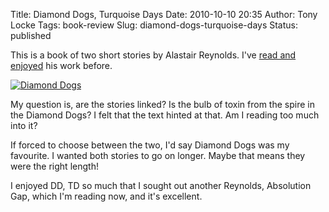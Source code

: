 Title: Diamond Dogs, Turquoise Days
Date: 2010-10-10 20:35
Author: Tony Locke
Tags: book-review
Slug: diamond-dogs-turquoise-days
Status: published

This is a book of two short stories by Alastair Reynolds. I've [read and enjoyed]({filename}revelation-space.md) his work before.

[![Diamond Dogs](http://upload.wikimedia.org/wikipedia/en/thumb/7/7a/Diamond_Dogs%2C_Turquoise_Days_cover_%28Amazon%29.jpg/200px-Diamond_Dogs%2C_Turquoise_Days_cover_%28Amazon%29.jpg)](http://upload.wikimedia.org/wikipedia/en/thumb/7/7a/Diamond_Dogs%2C_Turquoise_Days_cover_%28Amazon%29.jpg/200px-Diamond_Dogs%2C_Turquoise_Days_cover_%28Amazon%29.jpg)  

My question is, are the stories linked? Is the bulb of toxin from the spire in the Diamond Dogs? I felt that the text hinted at that. Am I reading too much into it?

If forced to choose between the two, I'd say Diamond Dogs was my favourite. I wanted both stories to go on longer. Maybe that means they were the right length!

I enjoyed DD, TD so much that I sought out another Reynolds, Absolution Gap, which I'm reading now, and it's excellent.
